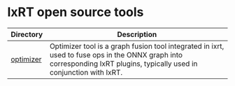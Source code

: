 # IxRT open source tools

| Directory                                          | Description                                                  |
| -------------------------------------------------- | ------------------------------------------------------------ |
| [optimizer](./optimizer) | Optimizer tool is a graph fusion tool integrated in ixrt, used to fuse ops in the ONNX graph into corresponding IxRT plugins, typically used in conjunction with IxRT. |
